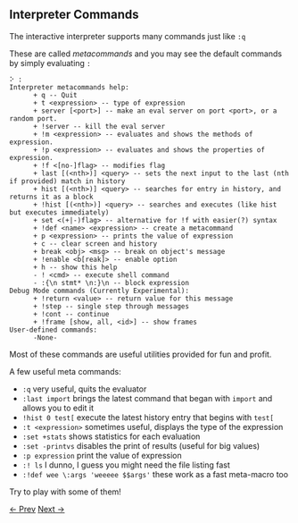 ## Interpreter Commands

The interactive interpreter supports many commands just like `:q`

These are called _metacommands_ and you may see the default commands by simply evaluating `:`

```
⠕ :
Interpreter metacommands help:
      + q -- Quit
      + t <expression> -- type of expression
      + server [<port>] -- make an eval server on port <port>, or a random port.
      + !server -- kill the eval server
      + !m <expression> -- evaluates and shows the methods of expression.
      + !p <expression> -- evaluates and shows the properties of expression.
      + !f <[no-]flag> -- modifies flag
      + last [(<nth>)] <query> -- sets the next input to the last (nth if provided) match in history
      + hist [(<nth>)] <query> -- searches for entry in history, and returns it as a block
      + !hist [(<nth>)] <query> -- searches and executes (like hist but executes immediately)
      + set <(+|-)flag> -- alternative for !f with easier(?) syntax
      + !def <name> <expression> -- create a metacommand
      + p <expression> -- prints the value of expression
      + c -- clear screen and history
      + break <obj> <msg> -- break on object's message
      + !enable <b[reak]> -- enable option
      + h -- show this help
      - ! <cmd> -- execute shell command
      - :{\n stmt* \n:}\n -- block expression
Debug Mode commands (Currently Experimental):
      + !return <value> -- return value for this message
      + !step -- single step through messages
      + !cont -- continue
      + !frame [show, all, <id>] -- show frames
User-defined commands:
      -None-
```

Most of these commands are useful utilities provided for fun and profit.

A few useful meta commands:

* `:q` very useful, quits the evaluator
* `:last import` brings the latest command that began with `import` and allows you to edit it
* `!hist 0 test[` execute the latest history entry that begins with `test[`
* `:t <expression>` sometimes useful, displays the type of the expression
* `:set +stats` shows statistics for each evaluation
* `:set -printvs` disables the print of results \(useful for big values\)
* `:p expression` print the value of expression
* `:! ls` I dunno, I guess you might need the file listing fast 
* `:!def wee \:args 'weeeee $$args'` these work as a fast meta-macro too

Try to play with some of them!


[<- Prev](intermission-interpreter-commands.md) [Next ->](data-structures.md)